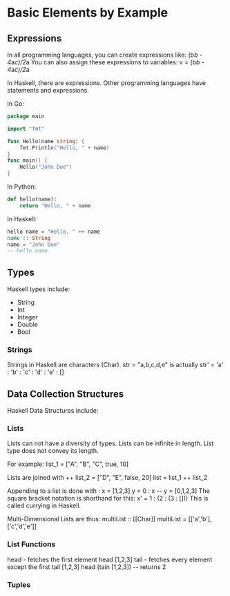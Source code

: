 # Basic Elements by Example
## Expressions
In all programming languages, you can create expressions like:
(b*b - 4*a*c)/2*a
You can also assign these expressions to variables:
v = (b*b - 4*a*c)/2*a

In Haskell, there are expressions. Other programming languages have statements and expressions.

In Go:
```Go
package main

import "fmt"

func Hello(name string) {
	fmt.Println("Hello, " + name)
}
func main() {
	Hello("John Doe")
}
```

In Python:
```Python
def hello(name):
    return "Hello, " + name
```
In Haskell:
```Haskell
hello name = "Hello, " ++ name
name :: String
name = "John Doe"
-- hello name
```

## Types
Haskell types include:
- String
- Int
- Integer
- Double
- Bool

### Strings
Strings in Haskell are characters (Char). 
str = "a,b,c,d,e" is actually
str' = 'a' : 'b' : 'c' : 'd' : 'e' : []

## Data Collection Structures
Haskell Data Structures include:
### Lists
Lists can not have a diversity of types. Lists can be infinite in length. List type does not convey its length.

For example:
list_1 = ["A", "B", "C", true, 10]

Lists are joined with ++
list_2 = ["D", "E", false, 20]
list = list_1 ++ list_2

Appending to a list is done with :
x = [1,2,3]
y = 0 : x
-- y = [0,1,2,3]
The square bracket notation is shorthand for this:
x' = 1 : (2 : (3 : []))
This is called currying in Haskell.

Multi-Dimensional Lists are thus:
multiList :: [[Char]]
multiList = [['a','b'], ['c','d','e']]

### List Functions
head - fetches the first element
head [1,2,3]
tail - fetches every element except the first
tail [1,2,3]
head (tain [1,2,3]) -- returns 2


### Tuples
